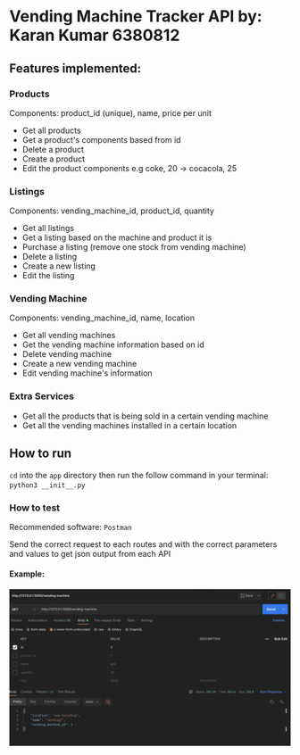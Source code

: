 # Vending Machine Tracker API by: Karan Kumar 6380812

## Features implemented:

### Products
Components: product_id (unique), name, price per unit
- Get all products 
- Get a product's components based from id
- Delete a product
- Create a product
- Edit the product components e.g coke, 20 -> cocacola, 25


### Listings 
Components: vending_machine_id, product_id, quantity
- Get all listings
- Get a listing based on the machine and product it is
- Purchase a listing (remove one stock from vending machine)
- Delete a listing
- Create a new listing 
- Edit the listing

### Vending Machine
Components: vending_machine_id, name, location
- Get all vending machines
- Get the vending machine information based on id
- Delete vending machine
- Create a new vending machine
- Edit vending machine's information


### Extra Services 
- Get all the products that is being sold in a certain vending machine
- Get all the vending machines installed in a certain location

## How to run
`cd` into the `app` directory then run the follow command in your terminal: `python3 __init__.py`

### How to test

Recommended software: `Postman`

Send the correct request to each routes and with the correct parameters and values to get json output from each API

#### Example:

![er_diagram](/static/postman.png)